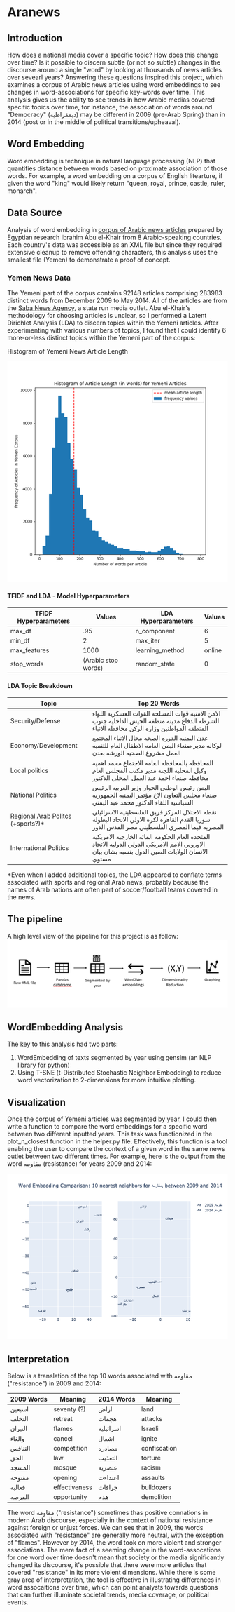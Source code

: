 # Aranews

## Introduction
How does a national media cover a specific topic? How does this change over time? Is it possible to discern subtle (or not so subtle) changes in the discourse around a single "word" by looking at thousands of news articles over sevearl years? Answering these questions inspired this project, which examines a corpus of Arabic news articles using word embeddings to see changes in word-associations for specific key-words over time. This analysis gives us the ability to see trends in how Arabic medias covered specific topics over time, for instance, the association of words around "Democracy" (ديمقراطية) may be different in 2009 (pre-Arab Spring) than in 2014 (post or in the middle of political transitions/upheaval). 

## Word Embedding
Word embedding is technique in natural language processing (NLP) that quantifies distance between words based on proximate association of those words. For example, a word embedding on a corpus of English litearture, if given the word "king" would likely return "queen, royal, prince, castle, ruler, monarch". 

## Data Source
Analysis of word embedding in [corpus of Arabic news articles](https://abuelkhair.net/index.php/en/arabic/abu-el-khair-corpus) prepared by Egyptian research Ibrahim Abu el-Khair from 8 Arabic-speaking countries. Each country's data was accessible as an XML file but since they required extensive cleanup to remove offending characters, this analysis uses the smallest file (Yemen) to demonstrate a proof of concept. 

### Yemen News Data
The Yemeni part of the corpus contains 92148 articles comprising 283983 distinct words from December 2009 to May 2014. All of the articles are from the [Saba News Agency](https://www.sabanew.net/), a state run media outlet. Abu el-Khair's methodology for choosing articles is unclear, so I performed a Latent Dirichlet Analysis (LDA) to discern topics within the Yemeni articles. After experimenting with various numbers of topics, I found that I could identify 6 more-or-less distinct topics within the Yemeni part of the corpus:

Histogram of Yemeni News Article Length

![](images/histogram.png)


#### TFIDF and LDA - Model Hyperparameters

| TFIDF Hyperparameters |Values      |LDA Hyperparameters  |Values  |     
| ------------- |--------------------| ----------------|-------|
| max_df        | .95                | n_component     |6      |
| min_df        | 2                  | max_iter        |5      |
| max_features  | 1000               | learning_method |online |
| stop_words    | (Arabic stop words)| random_state    |0      |


#### LDA Topic Breakdown

| Topic      | Top 20 Words |
|-----------------|--------------|
|Security/Defense |  الامن الامنيه قوات المسلحه القوات العسكريه اللواء الشرطه الدفاع مدينه منطقه الجيش الداخليه جنوب المنطقه المواطنين وزاره الركن محافظه الانباء            |
|Economy/Development|     عدن اليمنيه الدوره الصحه مجال الانباء المجتمع لوكاله مدير صنعاء اليمن العامه الاطفال العام للتنميه العمل مشروع الصحيه الورشه بعدن         | 
|Local politics|     المحافظه بالمحافظه العامه الاجتماع محمد اهميه وكيل المحليه اللجنه مدير مكتب المجلس العام محافظه صنعاء احمد عبد العمل المحلي الدكتور         | 
|National Politics                 |   اليمن رئيس الوطني الحوار وزير العربيه الرئيس صنعاء مجلس التعاون الاخ مؤتمر اليمنيه الجمهوريه السياسيه اللقاء الدكتور محمد عبد اليمني           | 
|Regional Arab Politcs (+sports?)*|   نقطه الاحتلال المركز فريق الفلسطينيه الاسرائيلي سوريا القدم القاهره لكره الاولي الاتحاد البطوله المصريه فيما المصري الفلسطيني مصر القدس الدور           | 
|International Politics|      المتحده العام الحكومه المائه الخارجيه الامريكيه الاوروبي الامم الامريكي الدولي الدوليه الاتحاد الانسان الولايات الصين الدول بنسبه بشان بيان مستوي        | 

*Even when I added additional topics, the LDA appeared to conflate terms associated with sports and regional Arab news, probably because the names of Arab nations are often part of soccer/football teams covered in the news.

## The pipeline
A high level view of the pipeline for this project is as follow:
![](images/pipeline.PNG)


## WordEmbedding Analysis
The key to this analysis had two parts: 
1) WordEmbedding of texts segmented by year using gensim (an NLP library for python)
2) Using T-SNE (t-Distributed Stochastic Neighbor Embedding) to reduce word vectorization to 2-dimensions for more intuitive plotting. 

## Visualization 
Once the corpus of Yemeni articles was segmented by year, I could then write a function to compare the word embeddings for a specific word between two different inputted years. This task was functionized in the plot_n_closest function in the helper.py file. Effectively, this function is a tool enabling the user to compare the context of a given word in the same news outlet between two different times. For example, here is the output from the word مقاومه (resistance) for years 2009 and 2014:

![](images/muqawimah_2009_2014.png)

## Interpretation
Below is a translation of the top 10 words associated with مقاومه ("resistance") in 2009 and 2014:

|2009 Words|Meaning|2014 Words|Meaning|
|----------|-------|----------|-------|
|  اسبعين  |  seventy (?)   |    اراض    | land      |
|   التخلف |   retreat |  هجمات   |  attacks |    
|   النيران|  flames  | اسرائيليه|       Israeli |
|  والغاء   |  cancel    | اشعال    |   ignite    |
|  التنافس  |  competition | مصادره   |  confiscation     |
|    الحق   | law   | التعذيب  |  torture     |
|   المسجد  | mosque     | عنصريه   | racism      |
|   مفتوحه  | opening | اعتداءت  |  assaults     |
|   فعاليه  | effectiveness | جرافات   |  bulldozers     |
|  الفرصه   | opportunity | هدم      |   demolition    |

The word مقاومه ("resistance") sometimes thas positive connations in modern Arab discourse, especially in the context of national resistance against foreign or unjust forces. We can see that in 2009, the words associated with "resistance" are generally more neutral, with the exception of "flames". However by 2014, the word took on more violent and stronger associations. The mere fact of a seeming change in the word-assocations for one word over time doesn't mean that society or the media significantly changed its discourse, it's possible that there were more articles that covered "resistance" in its more violent dimensions. While there is some gray area of interpretation, the tool is effective in illustrating differences in word assocaitions over time, which can point analysts towards questions that can further illuminate societal trends, media coverage, or political events. 